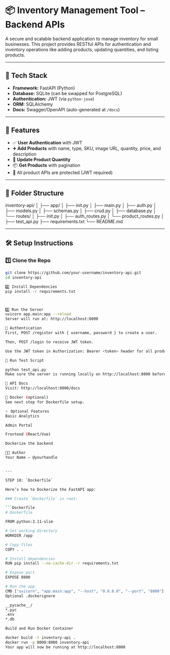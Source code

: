 # 📦 Inventory Management Tool – Backend APIs

A secure and scalable backend application to manage inventory for small businesses. This project provides RESTful APIs for authentication and inventory operations like adding products, updating quantities, and listing products.

---

## 🔧 Tech Stack

- **Framework:** FastAPI (Python)
- **Database:** SQLite (can be swapped for PostgreSQL)
- **Authentication:** JWT (via `python-jose`)
- **ORM:** SQLAlchemy
- **Docs:** Swagger/OpenAPI (auto-generated at `/docs`)

---

## 🚀 Features

- ✅ **User Authentication** with JWT
- ➕ **Add Products** with name, type, SKU, image URL, quantity, price, and description
- 🔁 **Update Product Quantity**
- 📦 **Get Products** with pagination
- 🔐 All product APIs are protected (JWT required)

---

## 📂 Folder Structure

inventory-api/
│
├── app/
│ ├── init.py
│ ├── main.py
│ ├── auth.py
│ ├── models.py
│ ├── schemas.py
│ ├── crud.py
│ ├── database.py
│ └── routes/
│ ├── init.py
│ ├── auth_routes.py
│ └── product_routes.py
│
├── test_api.py
├── requirements.txt
└── README.md


---

## 🛠️ Setup Instructions

### 1️⃣ Clone the Repo

```bash
git clone https://github.com/your-username/inventory-api.git
cd inventory-api

2️⃣ Install Dependencies
pip install -r requirements.txt



3️⃣ Run the Server
uvicorn app.main:app --reload
Server will run at: http://localhost:8000

🔐 Authentication
First, POST /register with { username, password } to create a user.

Then, POST /login to receive JWT token.

Use the JWT token in Authorization: Bearer <token> header for all product-related APIs.

🧪 Run Test Script

python test_api.py
Make sure the server is running locally on http://localhost:8000 before running tests.

📑 API Docs
Visit: http://localhost:8000/docs

🐳 Docker (optional)
See next step for Dockerfile setup.

✨ Optional Features
Basic Analytics

Admin Portal

Frontend (React/Vue)

Dockerize the backend

👨‍💻 Author
Your Name – @yourhandle


---

STEP 10: `Dockerfile`

Here’s how to Dockerize the FastAPI app:

### Create `Dockerfile` in root:

```Dockerfile
# Dockerfile

FROM python:3.11-slim

# Set working directory
WORKDIR /app

# Copy files
COPY . .

# Install dependencies
RUN pip install --no-cache-dir -r requirements.txt

# Expose port
EXPOSE 8000

# Run the app
CMD ["uvicorn", "app.main:app", "--host", "0.0.0.0", "--port", "8000"]
Optional .dockerignore

__pycache__/
*.pyc
.env
*.db

Build and Run Docker Container

docker build -t inventory-api .
docker run -p 8000:8000 inventory-api
Your app will now be running at http://localhost:8000

